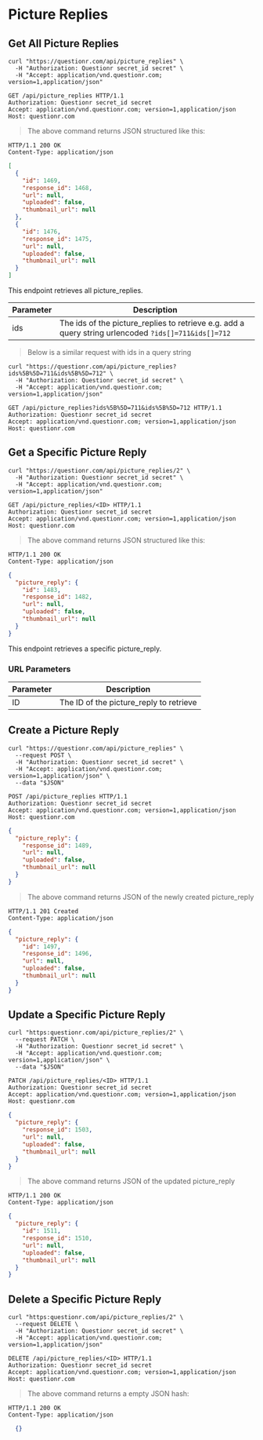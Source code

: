 # Picture Replies

## Get All Picture Replies

```shell
curl "https://questionr.com/api/picture_replies" \
  -H "Authorization: Questionr secret_id secret" \
  -H "Accept: application/vnd.questionr.com; version=1,application/json"
```

```http
GET /api/picture_replies HTTP/1.1
Authorization: Questionr secret_id secret
Accept: application/vnd.questionr.com; version=1,application/json
Host: questionr.com
```

> The above command returns JSON structured like this:

```http
HTTP/1.1 200 OK
Content-Type: application/json
```
```json
[
  {
    "id": 1469,
    "response_id": 1468,
    "url": null,
    "uploaded": false,
    "thumbnail_url": null
  },
  {
    "id": 1476,
    "response_id": 1475,
    "url": null,
    "uploaded": false,
    "thumbnail_url": null
  }
]
```

This endpoint retrieves all picture_replies.


Parameter | Description
--------- | -----------
ids | The ids of the picture_replies to retrieve e.g. add a query string urlencoded `?ids[]=711&ids[]=712`

> Below is a similar request with ids in a query string

```shell
curl "https://questionr.com/api/picture_replies?ids%5B%5D=711&ids%5B%5D=712" \
  -H "Authorization: Questionr secret_id secret" \
  -H "Accept: application/vnd.questionr.com; version=1,application/json"
```
```http
GET /api/picture_replies?ids%5B%5D=711&ids%5B%5D=712 HTTP/1.1
Authorization: Questionr secret_id secret
Accept: application/vnd.questionr.com; version=1,application/json
Host: questionr.com
```

## Get a Specific Picture Reply

```shell
curl "https://questionr.com/api/picture_replies/2" \
  -H "Authorization: Questionr secret_id secret" \
  -H "Accept: application/vnd.questionr.com; version=1,application/json"
```

```http
GET /api/picture_replies/<ID> HTTP/1.1
Authorization: Questionr secret_id secret
Accept: application/vnd.questionr.com; version=1,application/json
Host: questionr.com
```

> The above command returns JSON structured like this:

```http
HTTP/1.1 200 OK
Content-Type: application/json
```
```json
{
  "picture_reply": {
    "id": 1483,
    "response_id": 1482,
    "url": null,
    "uploaded": false,
    "thumbnail_url": null
  }
}
```

This endpoint retrieves a specific picture_reply.

### URL Parameters

Parameter | Description
--------- | -----------
ID | The ID of the picture_reply to retrieve



## Create a Picture Reply



```shell
curl "https://questionr.com/api/picture_replies" \
  --request POST \
  -H "Authorization: Questionr secret_id secret" \
  -H "Accept: application/vnd.questionr.com; version=1,application/json" \
  --data "$JSON"
```

```http
POST /api/picture_replies HTTP/1.1
Authorization: Questionr secret_id secret
Accept: application/vnd.questionr.com; version=1,application/json
Host: questionr.com
```
```json
{
  "picture_reply": {
    "response_id": 1489,
    "url": null,
    "uploaded": false,
    "thumbnail_url": null
  }
}
```

> The above command returns JSON of the newly created picture_reply

```http
HTTP/1.1 201 Created
Content-Type: application/json
```
```json
{
  "picture_reply": {
    "id": 1497,
    "response_id": 1496,
    "url": null,
    "uploaded": false,
    "thumbnail_url": null
  }
}
```

## Update a Specific Picture Reply



```shell
curl "https:questionr.com/api/picture_replies/2" \
  --request PATCH \
  -H "Authorization: Questionr secret_id secret" \
  -H "Accept: application/vnd.questionr.com; version=1,application/json" \
  --data "$JSON"
```
```http
PATCH /api/picture_replies/<ID> HTTP/1.1
Authorization: Questionr secret_id secret
Accept: application/vnd.questionr.com; version=1,application/json
Host: questionr.com
```
```json
{
  "picture_reply": {
    "response_id": 1503,
    "url": null,
    "uploaded": false,
    "thumbnail_url": null
  }
}
```

> The above command returns JSON of the updated picture_reply

```http
HTTP/1.1 200 OK
Content-Type: application/json
```
```json
{
  "picture_reply": {
    "id": 1511,
    "response_id": 1510,
    "url": null,
    "uploaded": false,
    "thumbnail_url": null
  }
}
```


## Delete a Specific Picture Reply



```shell
curl "https:questionr.com/api/picture_replies/2" \
  --request DELETE \
  -H "Authorization: Questionr secret_id secret" \
  -H "Accept: application/vnd.questionr.com; version=1,application/json"
```

```http
DELETE /api/picture_replies/<ID> HTTP/1.1
Authorization: Questionr secret_id secret
Accept: application/vnd.questionr.com; version=1,application/json
Host: questionr.com
```

> The above command returns a empty JSON hash:

```http
HTTP/1.1 200 OK
Content-Type: application/json
```
```json
  {}
```

